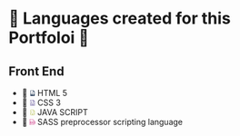 # :rooster: Languages created for this Portfoloi :turkey:

## Front End 
* :hammer: <img src="./html.png" width=10px>  HTML 5
* :hammer: <img src="./css.png" width=10px>  CSS 3
* :hammer: <img src="./js.png" width=10px>  JAVA SCRIPT
* :hammer: <img src="./sass.png" width=10px>  SASS   preprocessor scripting language
